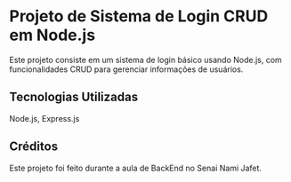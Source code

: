 # Projeto de Sistema de Login CRUD em Node.js

Este projeto consiste em um sistema de login básico usando Node.js, com funcionalidades CRUD para gerenciar informações de usuários.

## Tecnologias Utilizadas

Node.js,
Express.js

## Créditos

Este projeto foi feito durante a aula de BackEnd no Senai Nami Jafet.
